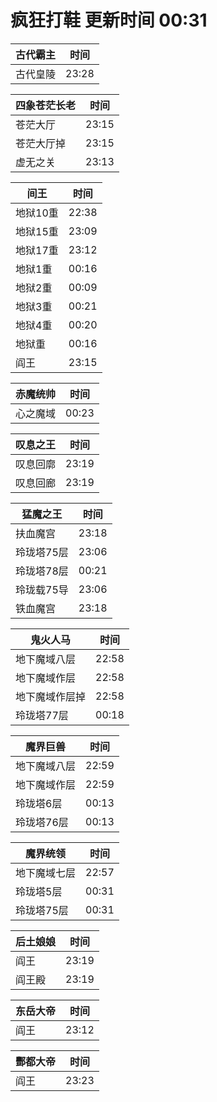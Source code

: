 # 疯狂打鞋 更新时间 00:31

| 古代霸主   | 时间    |
|--------|-------|
| 古代皇陵 | 23:28 |

| 四象苍茫长老   | 时间    |
|--------|-------|
| 苍茫大厅 | 23:15 |
| 苍茫大厅掉 | 23:15 |
| 虚无之关 | 23:13 |

| 间王   | 时间    |
|--------|-------|
| 地狱10重 | 22:38 |
| 地狱15重 | 23:09 |
| 地狱17重 | 23:12 |
| 地狱1重 | 00:16 |
| 地狱2重 | 00:09 |
| 地狱3重 | 00:21 |
| 地狱4重 | 00:20 |
| 地狱重 | 00:16 |
| 阎王 | 23:15 |

| 赤魔统帅   | 时间    |
|--------|-------|
| 心之魔域 | 00:23 |

| 叹息之王   | 时间    |
|--------|-------|
| 叹息回廓 | 23:19 |
| 叹息回廊 | 23:19 |

| 猛魔之王   | 时间    |
|--------|-------|
| 扶血魔宫 | 23:18 |
| 玲珑塔75层 | 23:06 |
| 玲珑塔78层 | 00:21 |
| 玲珑载75导 | 23:06 |
| 铁血魔宫 | 23:18 |

| 鬼火人马   | 时间    |
|--------|-------|
| 地下魔域八层 | 22:58 |
| 地下魔域作层 | 22:58 |
| 地下魔域作层掉 | 22:58 |
| 玲珑塔77层 | 00:18 |

| 魔界巨兽   | 时间    |
|--------|-------|
| 地下魔域八层 | 22:59 |
| 地下魔域作层 | 22:59 |
| 玲珑塔6层 | 00:13 |
| 玲珑塔76层 | 00:13 |

| 魔界统领   | 时间    |
|--------|-------|
| 地下魔域七层 | 22:57 |
| 玲珑塔5层 | 00:31 |
| 玲珑塔75层 | 00:31 |

| 后土娘娘   | 时间    |
|--------|-------|
| 阎王 | 23:19 |
| 阎王殿 | 23:19 |

| 东岳大帝   | 时间    |
|--------|-------|
| 阎王 | 23:12 |

| 酆都大帝   | 时间    |
|--------|-------|
| 阎王 | 23:23 |